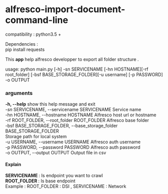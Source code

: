# alfresco-import-document-command-line

compatibility : python3.5 + <br>

Dependencies : <br>
pip install requests <br>

<p>This <strong>app</strong> help alfresco developper to export all folder structure .</p>

usage: python main.py [-h] -sn SERVICENAME [-hn HOSTNAME][-rf root_folder]
[-bsf BASE_STORAGE_FOLDER][-u username] [-p PASSWORD] -o
OUTPUT

<h3>arguments</h3>
<p>
<strong>-h, --help</strong> show this help message and exit <br>
<em>-sn </em> SERVICENAME, --servicename SERVICENAME Service name <br>
-hn HOSTNAME, --hostname HOSTNAME Alfresco host url or hostname <br>
-rf ROOT_FOLDER, --root_folder ROOT_FOLDER Alfresco base folder <br>
-bsf BASE_STORAGE_FOLDER, --base_storage_folder BASE_STORAGE_FOLDER <br>
Storage path for local system <br>
-u USERNAME, --username USERNAME Alfresco auth username <br>
-p PASSWORD, --password PASSWORD Alfresco auth password <br>
-o OUTPUT, --output OUTPUT Output file in csv <br>
</p>

<h4> Explain </h4>

<p>
<strong> SERVICENAME </strong>: Is endpoint you want to crawl <br>
<strong> ROOT_FOLDER </strong>: Is base endpoint <br>
Example : ROOT_FOLDER : DSI , SERVICENAME : Network <br>
</p>
